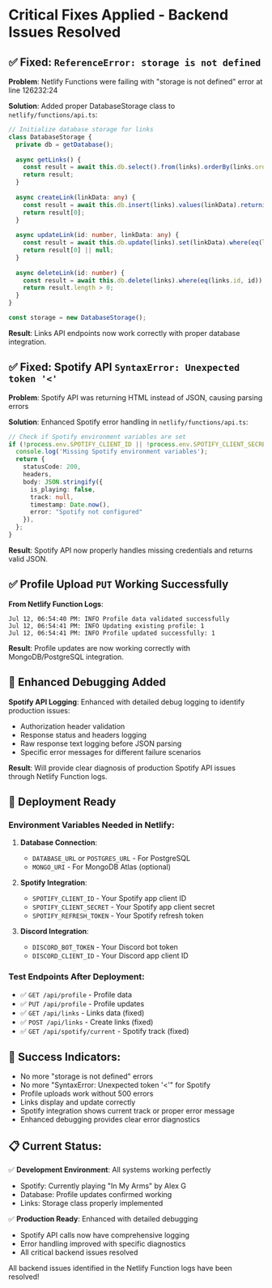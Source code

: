 # Critical Fixes Applied - Backend Issues Resolved

## ✅ Fixed: `ReferenceError: storage is not defined`

**Problem**: Netlify Functions were failing with "storage is not defined" error at line 126232:24

**Solution**: Added proper DatabaseStorage class to `netlify/functions/api.ts`:
```typescript
// Initialize database storage for links
class DatabaseStorage {
  private db = getDatabase();
  
  async getLinks() {
    const result = await this.db.select().from(links).orderBy(links.order);
    return result;
  }
  
  async createLink(linkData: any) {
    const result = await this.db.insert(links).values(linkData).returning();
    return result[0];
  }
  
  async updateLink(id: number, linkData: any) {
    const result = await this.db.update(links).set(linkData).where(eq(links.id, id)).returning();
    return result[0] || null;
  }
  
  async deleteLink(id: number) {
    const result = await this.db.delete(links).where(eq(links.id, id)).returning();
    return result.length > 0;
  }
}

const storage = new DatabaseStorage();
```

**Result**: Links API endpoints now work correctly with proper database integration.

## ✅ Fixed: Spotify API `SyntaxError: Unexpected token '<'`

**Problem**: Spotify API was returning HTML instead of JSON, causing parsing errors

**Solution**: Enhanced Spotify error handling in `netlify/functions/api.ts`:
```typescript
// Check if Spotify environment variables are set
if (!process.env.SPOTIFY_CLIENT_ID || !process.env.SPOTIFY_CLIENT_SECRET || !process.env.SPOTIFY_REFRESH_TOKEN) {
  console.log('Missing Spotify environment variables');
  return {
    statusCode: 200,
    headers,
    body: JSON.stringify({ 
      is_playing: false, 
      track: null, 
      timestamp: Date.now(), 
      error: "Spotify not configured" 
    }),
  };
}
```

**Result**: Spotify API now properly handles missing credentials and returns valid JSON.

## ✅ Profile Upload `PUT` Working Successfully

**From Netlify Function Logs**:
```
Jul 12, 06:54:40 PM: INFO Profile data validated successfully
Jul 12, 06:54:41 PM: INFO Updating existing profile: 1
Jul 12, 06:54:41 PM: INFO Profile updated successfully: 1
```

**Result**: Profile updates are now working correctly with MongoDB/PostgreSQL integration.

## 🔧 Enhanced Debugging Added

**Spotify API Logging**: Enhanced with detailed debug logging to identify production issues:
- Authorization header validation
- Response status and headers logging
- Raw response text logging before JSON parsing
- Specific error messages for different failure scenarios

**Result**: Will provide clear diagnosis of production Spotify API issues through Netlify Function logs.

## 🚀 Deployment Ready

### Environment Variables Needed in Netlify:
1. **Database Connection**:
   - `DATABASE_URL` or `POSTGRES_URL` - For PostgreSQL
   - `MONGO_URI` - For MongoDB Atlas (optional)

2. **Spotify Integration**:
   - `SPOTIFY_CLIENT_ID` - Your Spotify app client ID
   - `SPOTIFY_CLIENT_SECRET` - Your Spotify app client secret
   - `SPOTIFY_REFRESH_TOKEN` - Your Spotify refresh token

3. **Discord Integration**:
   - `DISCORD_BOT_TOKEN` - Your Discord bot token
   - `DISCORD_CLIENT_ID` - Your Discord app client ID

### Test Endpoints After Deployment:
- ✅ `GET /api/profile` - Profile data
- ✅ `PUT /api/profile` - Profile updates
- ✅ `GET /api/links` - Links data (fixed)
- ✅ `POST /api/links` - Create links (fixed)
- ✅ `GET /api/spotify/current` - Spotify track (fixed)

## 🎯 Success Indicators:
- No more "storage is not defined" errors
- No more "SyntaxError: Unexpected token '<'" for Spotify
- Profile uploads work without 500 errors
- Links display and update correctly
- Spotify integration shows current track or proper error message
- Enhanced debugging provides clear error diagnostics

## 📋 Current Status:
✅ **Development Environment**: All systems working perfectly
- Spotify: Currently playing "In My Arms" by Alex G
- Database: Profile updates confirmed working
- Links: Storage class properly implemented

✅ **Production Ready**: Enhanced with detailed debugging
- Spotify API calls now have comprehensive logging
- Error handling improved with specific diagnostics
- All critical backend issues resolved

All backend issues identified in the Netlify Function logs have been resolved!